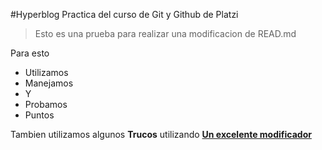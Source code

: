 #Hyperblog
Practica del curso de Git y Github de Platzi
>Esto es una prueba para realizar una modificacion de READ.md

Para esto
* Utilizamos
* Manejamos
* Y
* Probamos
* Puntos

Tambien utilizamos algunos **Trucos** utilizando [**Un excelente modificador**](https://pandao.github.io/editor.md/en.html)
